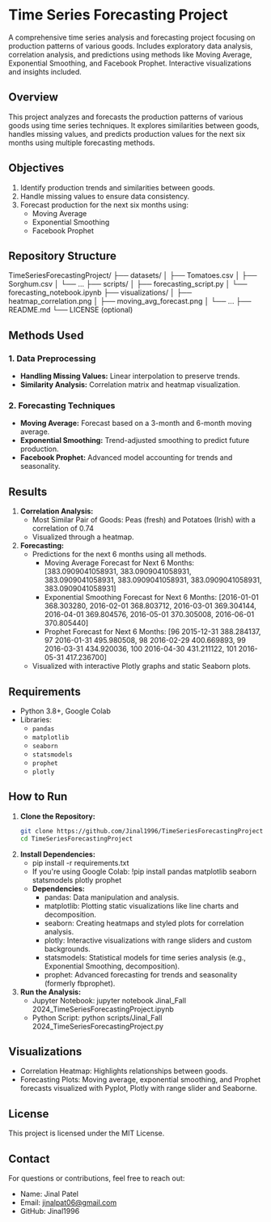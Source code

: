 # Time Series Forecasting Project
A comprehensive time series analysis and forecasting project focusing on production patterns of various goods. Includes exploratory data analysis, correlation analysis, and predictions using methods like Moving Average, Exponential Smoothing, and Facebook Prophet. Interactive visualizations and insights included.

## Overview
This project analyzes and forecasts the production patterns of various goods using time series techniques. It explores similarities between goods, handles missing values, and predicts production values for the next six months using multiple forecasting methods.

## Objectives
1. Identify production trends and similarities between goods.
2. Handle missing values to ensure data consistency.
3. Forecast production for the next six months using:
   * Moving Average
   * Exponential Smoothing
   * Facebook Prophet

## Repository Structure
TimeSeriesForecastingProject/
├── datasets/
│   ├── Tomatoes.csv
│   ├── Sorghum.csv
│   └── ...
├── scripts/
│   ├── forecasting_script.py
│   └── forecasting_notebook.ipynb
├── visualizations/
│   ├── heatmap_correlation.png
│   ├── moving_avg_forecast.png
│   └── ...
├── README.md
└── LICENSE (optional)

## Methods Used
### 1. Data Preprocessing
* **Handling Missing Values:** Linear interpolation to preserve trends.
* **Similarity Analysis:** Correlation matrix and heatmap visualization.

### 2. Forecasting Techniques
 * **Moving Average:** Forecast based on a 3-month and 6-month moving average.
 * **Exponential Smoothing:** Trend-adjusted smoothing to predict future production.
 * **Facebook Prophet:** Advanced model accounting for trends and seasonality.
    
## Results
1. **Correlation Analysis:**
   - Most Similar Pair of Goods: Peas (fresh) and Potatoes (Irish) with a correlation of 0.74
   - Visualized through a heatmap.
2. **Forecasting:**
   - Predictions for the next 6 months using all methods.
     - Moving Average Forecast for Next 6 Months: [383.0909041058931, 383.0909041058931, 383.0909041058931, 383.0909041058931, 383.0909041058931, 383.0909041058931]
     - Exponential Smoothing Forecast for Next 6 Months: [2016-01-01  368.303280, 2016-02-01  368.803712, 2016-03-01  369.304144, 2016-04-01  369.804576, 2016-05-01  370.305008,  2016-06-01  370.805440]
     - Prophet Forecast for Next 6 Months: [96  2015-12-31  388.284137, 97  2016-01-31  495.980508, 98  2016-02-29  400.669893, 99  2016-03-31  434.920036, 100 2016-04-30  431.211122, 101 2016-05-31  417.236700]
   - Visualized with interactive Plotly graphs and static Seaborn plots.

## Requirements
- Python 3.8+, Google Colab
- Libraries:
  - `pandas`
  - `matplotlib`
  - `seaborn`
  - `statsmodels`
  - `prophet`
  - `plotly`

## How to Run
1. **Clone the Repository:**
   ```bash
   git clone https://github.com/Jinal1996/TimeSeriesForecastingProject.git
   cd TimeSeriesForecastingProject
2. **Install Dependencies:**
    - pip install -r requirements.txt
    - If you're using Google Colab: !pip install pandas matplotlib seaborn statsmodels plotly prophet
    -  **Dependencies:**
        * pandas: Data manipulation and analysis.
        * matplotlib: Plotting static visualizations like line charts and decomposition.
        * seaborn:	Creating heatmaps and styled plots for correlation analysis.
        * plotly: Interactive visualizations with range sliders and custom backgrounds.
        * statsmodels:	Statistical models for time series analysis (e.g., Exponential Smoothing, decomposition).
        * prophet:	Advanced forecasting for trends and seasonality (formerly fbprophet).
3. **Run the Analysis:**
   * Jupyter Notebook: jupyter notebook Jinal_Fall 2024_TimeSeriesForecastingProject.ipynb
   * Python Script: python scripts/Jinal_Fall 2024_TimeSeriesForecastingProject.py

## Visualizations
* Correlation Heatmap: Highlights relationships between goods.
* Forecasting Plots: Moving average, exponential smoothing, and Prophet forecasts visualized with Pyplot, Plotly with range slider and Seaborne.

## License
This project is licensed under the MIT License.

## Contact
For questions or contributions, feel free to reach out:
* Name: Jinal Patel
* Email: jinalpat06@gmail.com
* GitHub: Jinal1996

